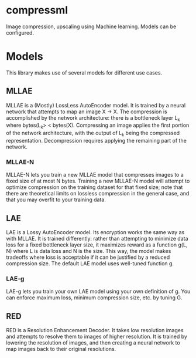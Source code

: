# compressml
Image compression, upscaling using Machine learning. Models can be configured.

# Models
This library makes use of several models for different use cases.

## MLLAE

MLLAE is a (Mostly) LossLess AutoEncoder model. It is trained by a neural network that attempts to map an image X -> X. The compression is accomplished by the network architecture: there is a bottleneck layer L<sub>k</sub> where bytes(L<sub>k</sub>> < bytes(X). Compressing an image applies the first portion of the network architecture, with the output of L<sub>k</sub> being the compressed representation. Decompression requires applying the remaining part of the network.

### MLLAE-N

MLLAE-N lets you train a new MLLAE model that compresses images to a fixed size of at most N bytes. Training a new MLLAE-N model will attempt to optimize compression on the training dataset for that fixed size; note that there are theoretical limits on lossless compression in the general case, and that you may overfit to your training data.

## LAE

LAE is a Lossy AutoEncoder model. Its encryption works the same way as with MLLAE. It is trained differently: rather than attempting to minimize data loss for a fixed bottleneck layer size, it maximizes reward as a function g(L, N) where L is data loss and N is the size. This way, the model makes tradeoffs where loss is acceptable if it can be justified by a reduced compression size. The default LAE model uses well-tuned function g.

### LAE-g

LAE-g lets you train your own LAE model using your own definition of g. You can enforce maximum loss, minimum compression size, etc. by tuning G.

## RED

RED is a Resolution Enhancement Decoder. It takes low resolution images and attempts to resolve them to images of higher resolution. It is trained by lowering the resolution of images, and then creating a neural network to map images back to their original resolutions.

